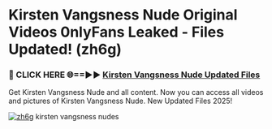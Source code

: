 # Kirsten Vangsness Nude Original Videos 0nlyFans Leaked - Files Updated! (zh6g)

<h3>🔴 CLICK HERE 🌐==►► <a href="https://tinyurl.com/4mcuefdz" rel="nofollow">Kirsten Vangsness Nude Updated Files</a></h3>

Get Kirsten Vangsness Nude and all content. Now you can access all videos and pictures of Kirsten Vangsness Nude. New Updated Files 2025!

[![zh6g](https://i.imgur.com/StAQSOY.gif)](https://tinyurl.com/4mcuefdz)
kirsten vangsness nudes